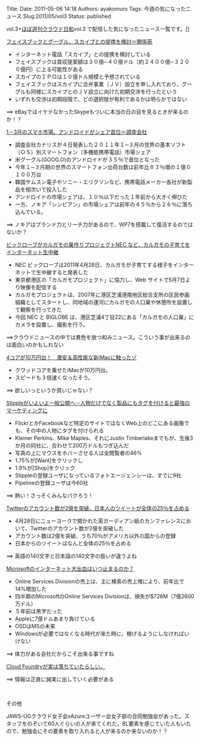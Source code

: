 Title: 
Date: 2011-05-06 14:18
Authors: ayakomuro
Tags:  今週の気になったニュース
Slug:2011/05/vol3
Status: published


vol.3+[ほぼ週刊クラウド日和](http://www.popowa.com/ayakomuro/almost-weekly-cloud-days-ust "ほぼ週刊クラウド日和")vol.3
で配信した気になったニュース一覧です。[]  
  
[フェイスブックとグーグル、スカイプとの提携を検討＝関係筋](http://jp.ibtimes.com/articles/18349/20110505/798565.htm)  

-   インターネット電話「スカイプ」との提携を検討している
-   フェイスブックは買収提案額は３０億─４０億ドル（約２４００億─３２００億円）に上る可能性がある
-   スカイプのＩＰＯは１０億ドル規模と予想されている
-   フェイスブックはスカイプに合弁事業（ＪＶ）設立を申し入れており、グーグルも同様にスカイプとのＪＶ設立に向けた初期交渉を行ったという
-   いずれも交渉は初期段階で、どの選択肢が有利であるかは明らかではない

  
==\>
eBayではイケテなかったSkypeもついに本当の日の目を見るときが来るのか！？  
  
[1－3月のスマホ市場、アンドロイドがシェア首位＝調査会社](http://jp.ibtimes.com/articles/18350/20110505/909549.htm)  

-   調査会社カナリスが４日発表した２０１１年１─３月の世界の基本ソフト（ＯＳ）別スマートフォン（多機能携帯電話）市場シェア
-   米グーグル(GOOG.O)のアンドロイドが３５％で首位となった
-   今年１─３月期の世界のスマートフォン出荷台数は前年比８３％増の１億０１００万台
-   韓国サムスン電子やソニー・エリクソンなど、携帯電話メーカー各社が新製品を相次いで投入した
-   アンドロイドの市場シェアは、１０％以下だった１年前から大きく伸びた
-   一方、ノキア「シンビアン」の市場シェアは前年の４５％から２６％に落ち込んでいる。

  
==\>
ノキアはブランド力とリーチ力があるので、WP7を搭載して復活するのではないか？  
  
[ビックローブがカルガモの巣作りプロジェクトNEC
など、カルガモの子育てをインターネット生中継](http://japan.internet.com/webtech/20110505/1.html)  

-   NEC
    ビッグローブは2011年4月28日、カルガモが子育てする様子をインターネットで生中継すると発表した
-   東京都港区の「カルガモプロジェクト」に協力し、Web
    サイトで5月7日より映像を配信する
-   カルガモプロジェクトは、2007年に港区芝浦港南地区総合支所の区民参画組織としてスタートし、同地域の運河にカルガモの人口巣や休憩所を設置して観察を行ってきた
-   今回 NEC と BIGLOBE
    は、港区芝浦4丁目22にある「カルガモの人口巣」にカメラを設置し、撮影を行う。

  
==\>クラウドニュースの中では異色を放つ和みニュース。こういう事が出来るのは面白いのかもしれない  
  
[4コアが10万円台！　激安＆高性能な新iMacに触ったゾ](http://ascii.jp/elem/000/000/603/603941/)  

-   クワッドコアを乗せたiMacが10万円台。
-   スピードも３倍速くなったそう。

  
==\> 欲しいっというか買いじゃない？  
  
[Stippleがいよいよ一般公開へ--人物だけでなく製品にもタグを付けると最強のマーケティングに](http://jp.techcrunch.com/archives/20110503stipple/)  

-   FlickrとかFacebookなど特定のサイトではなくWeb上のどこにある画像でも、その中の人物にタグを付けられる
-   Kleiner Perkins、Mike Maples、それにJustin
    Timberlakeまでもが、生後3か月の同社に、合わせて200万ドルもつぎ込んだ
-   写真の上にマウスをホバーさせる人は全閲覧者の46%
-   1.75%が\[Want\]をクリックし
-   1.9%が\[Shop\]をクリック
-   Stippleの登録ユーザになっているフォトエージェンシーは、すでに9社
-   Pipelineの登録ユーザは今60社

  
==\> 熱い！さっそくみんなパクろう！  
  
[Twitterのアカウント数が2億を突破。日本人のツイートが全体の25％を占める](http://digimaga.net/2011/05/twitter-200-million-accounts)  

-   4月28日にニューヨークで開かれた英ガーディアン紙のカンファレンスにおいて、Twitterのアカウント数が2億を突破した
-   アカウント数は2億を突破、うち70％がアメリカ以外の国からの登録
-   日本からのツイートはなんと全体の25％を占める

  
==\> 英語の140文字と日本語の140文字の扱いが違うよね  
  
[Microsoftのインターネット大出血はいつ止まるのか？](http://jp.techcrunch.com/archives/20110429microsoft-internet-bloodbath/)  

-   Online Services
    Divisionの売上は、主に検索の売上増により、前年比で14%増加した
-   四半期のMicrosoftのOnline Services
    Divisionは、損失が\$726M（7億2600万ドル）
-   ５年前は黒字だった
-   Appleに7億ドルあまり負けている
-   OSDはMSの未来
-   Windowsが必要ではなくなる時代が来た時に、稼げるようにしなければいけない

  
==\> 体力がある会社だからこそ出来る事ですね  
  
[Cloud
Foundryが実は落ちていたらしい。](http://support.cloudfoundry.com/entries/20067876-analysis-of-april-25-and-26-2011-downtime)  
  
==\> 情報は正直に誠実に出していく必要がある  
  
   
  
その他  
  
JAWS-UGクラウド女子会xAzureユーザー会女子部の合同勉強会があった。スタッフをのぞいて60人ぐらいの人が来てくれた。BL要素を感じていた人もいたので、勉強会にその要素を取り入れると人が来るのか来ないのか！？  
  
 
